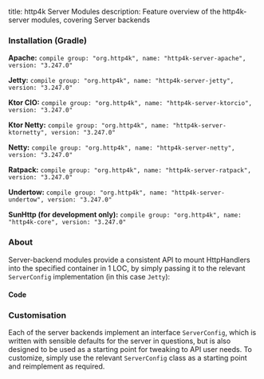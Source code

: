 title: http4k Server Modules
description: Feature overview of the http4k-server modules, covering Server backends

### Installation (Gradle)
**Apache:** ```compile group: "org.http4k", name: "http4k-server-apache", version: "3.247.0"```

**Jetty:** ```compile group: "org.http4k", name: "http4k-server-jetty", version: "3.247.0"```

**Ktor CIO:** ```compile group: "org.http4k", name: "http4k-server-ktorcio", version: "3.247.0"```

**Ktor Netty:** ```compile group: "org.http4k", name: "http4k-server-ktornetty", version: "3.247.0"```

**Netty:** ```compile group: "org.http4k", name: "http4k-server-netty", version: "3.247.0"```

**Ratpack:** ```compile group: "org.http4k", name: "http4k-server-ratpack", version: "3.247.0"```

**Undertow:** ```compile group: "org.http4k", name: "http4k-server-undertow", version: "3.247.0"```

**SunHttp (for development only):** ```compile group: "org.http4k", name: "http4k-core", version: "3.247.0"```

### About
Server-backend modules provide a consistent API to mount HttpHandlers into the specified container in 1 LOC, by 
simply passing it to the relevant `ServerConfig` implementation (in this case `Jetty`):

#### Code [<img class="octocat"/>](https://github.com/http4k/http4k/blob/master/src/docs/guide/modules/servers/example_http.kt)

<script src="https://gist-it.appspot.com/https://github.com/http4k/http4k/blob/master/src/docs/guide/modules/servers/example_http.kt"></script>

### Customisation
Each of the server backends implement an interface `ServerConfig`, which is written with sensible defaults for the server in questions, 
but is also designed to be used as a starting point for tweaking to API user needs. To customize, simply use the relevant `ServerConfig` 
class as a starting point and reimplement as required.
